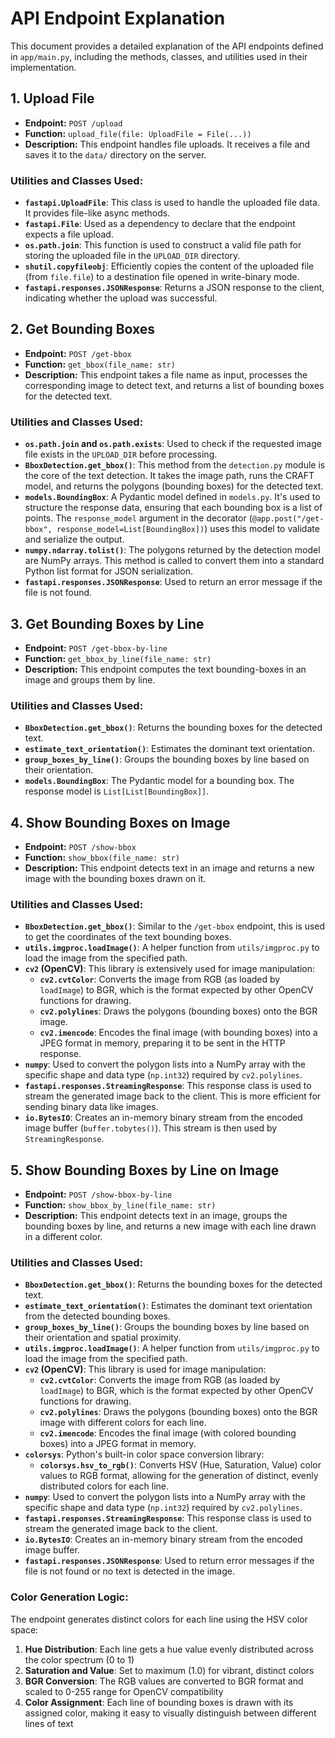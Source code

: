 # API Endpoint Explanation

This document provides a detailed explanation of the API endpoints defined in `app/main.py`, including the methods, classes, and utilities used in their implementation.

## 1. Upload File

- **Endpoint:** `POST /upload`
- **Function:** `upload_file(file: UploadFile = File(...))`
- **Description:** This endpoint handles file uploads. It receives a file and saves it to the `data/` directory on the server.

### Utilities and Classes Used:

- **`fastapi.UploadFile`**: This class is used to handle the uploaded file data. It provides file-like async methods.
- **`fastapi.File`**: Used as a dependency to declare that the endpoint expects a file upload.
- **`os.path.join`**: This function is used to construct a valid file path for storing the uploaded file in the `UPLOAD_DIR` directory.
- **`shutil.copyfileobj`**: Efficiently copies the content of the uploaded file (from `file.file`) to a destination file opened in write-binary mode.
- **`fastapi.responses.JSONResponse`**: Returns a JSON response to the client, indicating whether the upload was successful.

## 2. Get Bounding Boxes

- **Endpoint:** `POST /get-bbox`
- **Function:** `get_bbox(file_name: str)`
- **Description:** This endpoint takes a file name as input, processes the corresponding image to detect text, and returns a list of bounding boxes for the detected text.

### Utilities and Classes Used:

- **`os.path.join` and `os.path.exists`**: Used to check if the requested image file exists in the `UPLOAD_DIR` before processing.
- **`BboxDetection.get_bbox()`**: This method from the `detection.py` module is the core of the text detection. It takes the image path, runs the CRAFT model, and returns the polygons (bounding boxes) for the detected text.
- **`models.BoundingBox`**: A Pydantic model defined in `models.py`. It's used to structure the response data, ensuring that each bounding box is a list of points. The `response_model` argument in the decorator (`@app.post("/get-bbox", response_model=List[BoundingBox])`) uses this model to validate and serialize the output.
- **`numpy.ndarray.tolist()`**: The polygons returned by the detection model are NumPy arrays. This method is called to convert them into a standard Python list format for JSON serialization.
- **`fastapi.responses.JSONResponse`**: Used to return an error message if the file is not found.

## 3. Get Bounding Boxes by Line

- **Endpoint:** `POST /get-bbox-by-line`
- **Function:** `get_bbox_by_line(file_name: str)`
- **Description:** This endpoint computes the text bounding-boxes in an image and groups them by line.

### Utilities and Classes Used:

- **`BboxDetection.get_bbox()`**: Returns the bounding boxes for the detected text.
- **`estimate_text_orientation()`**: Estimates the dominant text orientation.
- **`group_boxes_by_line()`**: Groups the bounding boxes by line based on their orientation.
- **`models.BoundingBox`**: The Pydantic model for a bounding box. The response model is `List[List[BoundingBox]]`.

## 4. Show Bounding Boxes on Image

- **Endpoint:** `POST /show-bbox`
- **Function:** `show_bbox(file_name: str)`
- **Description:** This endpoint detects text in an image and returns a new image with the bounding boxes drawn on it.

### Utilities and Classes Used:

- **`BboxDetection.get_bbox()`**: Similar to the `/get-bbox` endpoint, this is used to get the coordinates of the text bounding boxes.
- **`utils.imgproc.loadImage()`**: A helper function from `utils/imgproc.py` to load the image from the specified path.
- **`cv2` (OpenCV)**: This library is extensively used for image manipulation:
    - **`cv2.cvtColor`**: Converts the image from RGB (as loaded by `loadImage`) to BGR, which is the format expected by other OpenCV functions for drawing.
    - **`cv2.polylines`**: Draws the polygons (bounding boxes) onto the BGR image.
    - **`cv2.imencode`**: Encodes the final image (with bounding boxes) into a JPEG format in memory, preparing it to be sent in the HTTP response.
- **`numpy`**: Used to convert the polygon lists into a NumPy array with the specific shape and data type (`np.int32`) required by `cv2.polylines`.
- **`fastapi.responses.StreamingResponse`**: This response class is used to stream the generated image back to the client. This is more efficient for sending binary data like images.
- **`io.BytesIO`**: Creates an in-memory binary stream from the encoded image buffer (`buffer.tobytes()`). This stream is then used by `StreamingResponse`.

## 5. Show Bounding Boxes by Line on Image

- **Endpoint:** `POST /show-bbox-by-line`
- **Function:** `show_bbox_by_line(file_name: str)`
- **Description:** This endpoint detects text in an image, groups the bounding boxes by line, and returns a new image with each line drawn in a different color.

### Utilities and Classes Used:

- **`BboxDetection.get_bbox()`**: Returns the bounding boxes for the detected text.
- **`estimate_text_orientation()`**: Estimates the dominant text orientation from the detected bounding boxes.
- **`group_boxes_by_line()`**: Groups the bounding boxes by line based on their orientation and spatial proximity.
- **`utils.imgproc.loadImage()`**: A helper function from `utils/imgproc.py` to load the image from the specified path.
- **`cv2` (OpenCV)**: This library is used for image manipulation:
    - **`cv2.cvtColor`**: Converts the image from RGB (as loaded by `loadImage`) to BGR, which is the format expected by other OpenCV functions for drawing.
    - **`cv2.polylines`**: Draws the polygons (bounding boxes) onto the BGR image with different colors for each line.
    - **`cv2.imencode`**: Encodes the final image (with colored bounding boxes) into a JPEG format in memory.
- **`colorsys`**: Python's built-in color space conversion library:
    - **`colorsys.hsv_to_rgb()`**: Converts HSV (Hue, Saturation, Value) color values to RGB format, allowing for the generation of distinct, evenly distributed colors for each line.
- **`numpy`**: Used to convert the polygon lists into a NumPy array with the specific shape and data type (`np.int32`) required by `cv2.polylines`.
- **`fastapi.responses.StreamingResponse`**: This response class is used to stream the generated image back to the client.
- **`io.BytesIO`**: Creates an in-memory binary stream from the encoded image buffer.
- **`fastapi.responses.JSONResponse`**: Used to return error messages if the file is not found or no text is detected in the image.

### Color Generation Logic:

The endpoint generates distinct colors for each line using the HSV color space:
1. **Hue Distribution**: Each line gets a hue value evenly distributed across the color spectrum (0 to 1)
2. **Saturation and Value**: Set to maximum (1.0) for vibrant, distinct colors
3. **BGR Conversion**: The RGB values are converted to BGR format and scaled to 0-255 range for OpenCV compatibility
4. **Color Assignment**: Each line of bounding boxes is drawn with its assigned color, making it easy to visually distinguish between different lines of text 